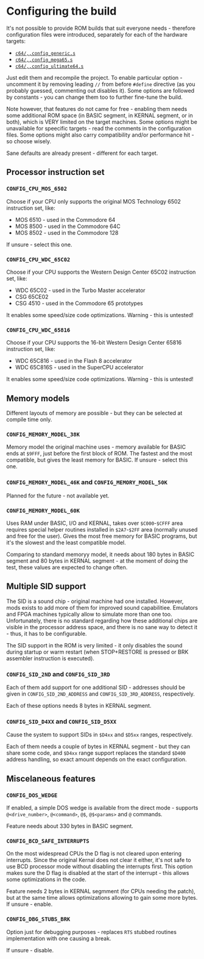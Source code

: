 
# Configuring the build

It's not possible to provide ROM builds that suit everyone needs - therefore configuration files were introduced, separately for each of the hardware targets:

* [`c64/,,config_generic.s`](c64/,,config_generic.s)
* [`c64/,,config_mega65.s`](c64/,,config_mega65.s)
* [`c64/,,config_ultimate64.s`](c64/,,config_ultimate64.s)

Just edit them and recompile the project. To enable particular option - uncomment it by removing leading `//` from before `#define` directive (as you probably guessed, commenting out disables it). Some options are followed by constants - you can change them too to further fine-tune the build.

Note however, that features do not came for free - enabling them needs some additional ROM space (in BASIC segment, in KERNAL segment, or in both), which is VERY limited on the target machines. Some options might be unavailable for speecific targets - read the comments in the configuration files. Some options might also carry compatibility and/or performance hit - so choose wisely.

Sane defaults are already present - different for each target.

## Processor instruction set

### `CONFIG_CPU_MOS_6502`

Choose if your CPU only supports the original MOS Technology 6502 instruction set, like:

* MOS 6510 - used in the Commodore 64
* MOS 8500 - used in the Commodore 64C
* MOS 8502 - used in the Commodore 128

If unsure - select this one.

### `CONFIG_CPU_WDC_65C02`

Choose if your CPU supports the Western Design Center 65C02 instruction set, like:

* WDC 65C02 - used in the Turbo Master accelerator
* CSG 65CE02 
* CSG 4510 - used in the Commodore 65 prototypes

It enables some speed/size code optimizations. Warning - this is untested!

### `CONFIG_CPU_WDC_65816`

Choose if your CPU supports the 16-bit Western Design Center 65816 instruction set, like:

* WDC 65C816 - used in the Flash 8 accelerator
* WDC 65C816S - used in the SuperCPU accelerator

It enables some speed/size code optimizations. Warning - this is untested!

## Memory models

Different layouts of memory are possible - but they can be selected at compile time only.

### `CONFIG_MEMORY_MODEL_38K`

Memory model the original machine uses - memory available for BASIC ends at `$9FFF`, just before the first block of ROM. The fastest and the most compatible, but gives the least memory for BASIC. If unsure - select this one.

### `CONFIG_MEMORY_MODEL_46K` and `CONFIG_MEMORY_MODEL_50K`

Planned for the future - not available yet.

### `CONFIG_MEMORY_MODEL_60K`

Uses RAM under BASIC, I/O and KERNAL, takes over `$C000`-`$CFFF` area requires special helper routines installed in `$2A7`-`$2FF` area (normally unused and free for the user). Gives the most free memory for BASIC programs, but it's the slowest and the least compatible model.

Comparing to standard memoryy model, it needs about 180 bytes in BASIC segment and 80 bytes in KERNAL segment - at the moment of doing the test, these values are expected to change often.

## Multiple SID support

The SID is a sound chip - original machine had one installed. However, mods exists to add more of them for improved sound capabilitiee. Emulators and FPGA machines typically allow to simulate more than one too. Unfortunately, there is no standard regarding how these additional chips are visible in the processor address space, and there is no sane way to detect it - thus, it has to be configurable.

The SID support in the ROM is very limited - it only disables the sound during startup or warm restart (when STOP+RESTORE is pressed or BRK assembler instruction is executed).

### `CONFIG_SID_2ND` and `CONFIG_SID_3RD` 

Each of them add support for one additional SID - addresses should be given in `CONFIG_SID_2ND_ADDRESS` and `CONFIG_SID_3RD_ADDRESS`, respectively.

Each of these options needs 8 bytes in KERNAL segment.

### `CONFIG_SID_D4XX` and `CONFIG_SID_D5XX`

Cause the system to support SIDs in `$D4xx` and `$D5xx` ranges, respectively.

Each of them needs a couple of bytes in KERNAL segment - but they can share some code, and `$D4xx` range support replaces the standard `$D400` address handling, so exact amount depends on the exact configuration.

## Miscelaneous features

### `CONFIG_DOS_WEDGE`

If enabled, a simple DOS wedge is available from the direct mode - supports `@<drive_number>`, `@<command>`, `@$`, `@$<params>` and `@` commands.

Feature needs about 330 bytes in BASIC segment.

### `CONFIG_BCD_SAFE_INTERRUPTS`

On the most widespread CPUs the D flag is not cleared upon entering interrupts. Since the original Kernal does not clear it either, it's not safe to use BCD processor mode without disabling the interrupts first. This option makes sure the D flag is disabled at the start of the interrupt - this allows some optimizations in the code.

Feature needs 2 bytes in KERNAL segmment (for CPUs needing the patch), but at the same time allows optimizations allowing to gain some more bytes. If unsure - enable.

### `CONFIG_DBG_STUBS_BRK`

Option just for debugging purposes - replaces `RTS` stubbed routines implementation with one causing a break.

If unsure - disable.
